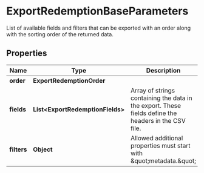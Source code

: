 

# ExportRedemptionBaseParameters

List of available fields and filters that can be exported with an order along with the sorting order of the returned data.

## Properties

| Name | Type | Description | Notes |
|------------ | ------------- | ------------- | -------------|
|**order** | **ExportRedemptionOrder** |  |  [optional] |
|**fields** | **List&lt;ExportRedemptionFields&gt;** | Array of strings containing the data in the export. These fields define the headers in the CSV file. |  [optional] |
|**filters** | **Object** | Allowed additional properties must start with \&quot;metadata.\&quot; |  [optional] |



